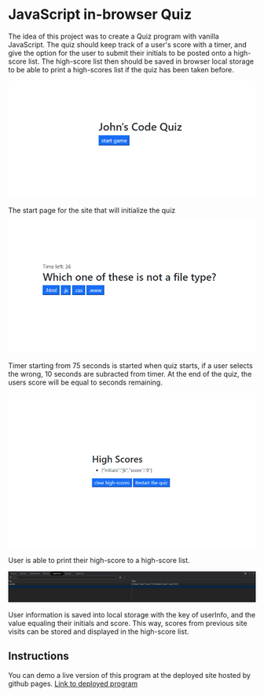 # JavaScript in-browser Quiz 

The idea of this project was to create a Quiz program with vanilla JavaScript. The quiz should keep track of a user's score with a timer, and give the option for the user to submit their initials to be posted onto a high-score list. The high-score list then should be saved in browser local storage to be able to print a high-scores list if the quiz has been taken before. 

![Starting page for quiz site](/assets/codequiz1.png)

The start page for the site that will initialize the quiz 

![Quiz question example](/assets/codequiz2.png)

Timer starting from 75 seconds is started when quiz starts, if a user selects the wrong, 10 seconds are subracted from timer. At the end of the quiz, the users score will be equal to seconds remaining. 

![High Score Page](/assets/codequizhighscores.png)

User is able to print their high-score to a high-score list. 

![Local Storage](/assets/codequizlocalstorage.png)

User information is saved into local storage with the key of userInfo, and the value equaling their initials and score. This way, scores from previous site visits can be stored and displayed in the high-score list. 

## Instructions 

You can demo a live version of this program at the deployed site hosted by github pages. 
[Link to deployed program](https://mother426.github.io/browser-code-quiz-JS/)
